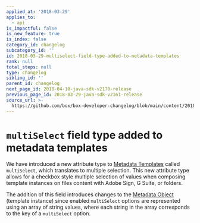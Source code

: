 ```yaml
---
applied_at: '2018-03-29'
applies_to:
  - api
is_impactful: false
is_new_feature: true
is_index: false
category_id: changelog
subcategory_id: ''
id: 2018-03-29-multiselect-field-type-added-to-metadata-templates
rank: null
total_steps: null
type: changelog
sibling_id: ''
parent_id: changelog
next_page_id: 2018-04-10-java-sdk-v2170-release
previous_page_id: 2018-03-29-java-sdk-v2161-release
source_url: >-
  https://github.com/box/box-developer-changelog/blob/main/content/2018/03-29-multiselect-field-type-added-to-metadata-templates.md
---
```

# `multiSelect` field type added to metadata templates

We have introduced a new attribute type to
[Metadata Templates](endpoint://resources/metadata-template/) called
`multiSelect`, which translates to multiple selection. This new attribute type
allows for a checkbox style multiple selection of values when composing
template instances on files content with Adobe Sign, G Suite, or folders.

The addition of this field introduces changes to the
[Metadata Object](endpoint://resources/metadata-template/) (template instance)
since enabled `multiSelect` options are represented using an array of string
values, where each string in the array corresponds to the key of a `multiSelect`
option.